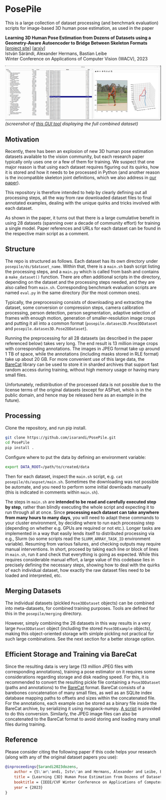 # PosePile

This is a large collection of dataset processing (and benchmark evaluation) scripts for image-based 3D human pose estimation, as used in the paper 

**Learning 3D Human Pose Estimation from Dozens of Datasets using a Geometry-Aware Autoencoder to Bridge Between Skeleton Formats** \
[[project site](https://istvansarandi.com/dozens)] [[arxiv](https://arxiv.org/abs/2212.14474)] \
István Sárándi, Alexander Hermans, Bastian Leibe \
Winter Conference on Applications of Computer Vision (WACV), 2023

![Screenshot](screenshot.png)
*(screenshot of [this GUI tool](https://github.com/isarandi/pose-dataset-viewer) displaying the full combined dataset)*

## Motivation

Recently, there has been an explosion of new 3D human pose estimation datasets available to the vision community, but each research paper typically only uses one or a few of them for training. We suspect that one major reason is that using each dataset requires figuring out its quirks, how it is stored and how it needs to be processed in Python (and another reason is the incompatible skeleton joint definitions, which we also address in [our paper](https://arxiv.org/abs/2212.14474)).

This repository is therefore intended to help by clearly defining out all processing steps, all the way from raw downloaded dataset files to final annotated examples, dealing with the unique quirks and tricks involved with each dataset.

As shown in the paper, it turns out that there is a large cumulative benefit in using 28 datasets (spanning over a decade of community effort) for training a single model. Paper references and URLs for each dataset can be found in the respective main script as a comment.

## Structure

The repo is structured as follows. Each dataset has its own directory under `posepile/ds/$dataset_name`. Within that, there is a `main.sh` bash script listing the processing steps, and a `main.py` which is called from bash and contains a `make_dataset()` function. There are often additional scripts in the directory, depending on the dataset and the processing steps needed, and they are also called from `main.sh`. Corresponding benchmark evaluation scripts are named `eval.py` in the same directory (for the most common ones).

Typically, the preprocessing consists of downloading and extracting the dataset, some conversion or compression steps, camera calibration processing, person detection, person segmentation, adaptive selection of frames with enough motion, generation of smaller-resolution image crops and putting it all into a common format (`posepile.datases3D.Pose3DDataset` and `posepile.datases3D.Pose2DDataset`).

Running the preprocessing for all 28 datasets (as described in the paper referenced below) takes very long. The end result is 13 million image crops with corresponding annotations. The images in JPEG format take up around 1 TB of space, while the annotations (including masks stored in RLE format) take up about 20 GB. For more convenient use of this large data, the [BareCat](https://github.com/isarandi/BareCat) library can be used to store it in sharded archives that support fast random access during training, without high memory usage or having many small files.

Unfortunately, redistribution of the processed data is not possible due to the license terms of the original datasets (except for ASPset, which is in the public domain, and hence may be released here as an example in the future).

## Processing

Clone the repository, and run pip install.

```bash
git clone https://github.com/isarandi/PosePile.git
cd PosePile
pip install .
```

Configure where to put the data by defining an environment variable:

```bash
export DATA_ROOT=/path/to/created/data
```

Then for each dataset, inspect the `main.sh` script, e.g. `cat posepile/ds/aspset/main.sh`. Sometimes the downloading was not possible be automate, and you need to perform some initial downloads manually (this is indicated in comments within `main.sh`).

The steps in `main.sh` are **intended to be read and carefully executed step by step**, rather than blindly executing the whole script and expecting it to run through all at once. Since **processing each dataset can take anywhere from many hours to many days**, you will need to adapt these commands to your cluster environment, by deciding where to run each processing step (depending on whether e.g. GPUs are required or not etc.). Longer tasks are implemented in a way that easily lends itself to distributed processing via e.g., Slurm (so some scripts read the `SLURM_ARRAY_TASK_ID` environment variable). Resuming from various failures, and checking outputs may require manual interventions. In short, proceed by taking each line or block of lines in `main.sh`, run it and check that everything is going as expected. While this requires considerable manual effort, a large value of this codebase lies in precisely defining the necessary steps, showing how to deal with the quirks of each individual dataset, how exactly the raw dataset files need to be loaded and interpreted, etc.

## Merging Datasets

The individual datasets (pickled `Pose3DDataset` objects) can be combined into meta-datasets, for combined training purposes. Tools are defined for this in the `posepile/merging` directory.

However, simply combining the 28 datasets in this way results in a very large `Pose3DDataset` object (including the stored `Pose3DExample` objects), making this object-oriented storage with simlple pickling not practical for such large combinations. See the next section for a better storage option.

## Efficient Storage and Training via BareCat

Since the resulting data is very large (13 million JPEG files with corresponding annotations), training a pose estimator on it requires some considerations regarding storage and disk reading speed. For this, it is recommended to convert the resulting pickle file containing a `Pose3DDataset` (paths and annotations) to the [BareCat](https://github.com/isarandi/BareCat) format. BareCat consists of a barebones concatenation of many small files, as well as an SQLite index database mapping paths to offsets and sizes within the concatenated file. For the annotations, each example can be stored as a binary file inside the BareCat archive, by serializing it using msgpack-numpy. [A script](https://github.com/isarandi/PosePile/blob/main/posepile/tools/dataset_pickle_to_barecat.py) is provided to do this conversion. Similarly, the JPEG image files can also be concatenated to the BareCat format to avoid storing and loading many small files during training.

## Reference

Please consider citing the following paper if this code helps your research (along with any of the original dataset papers you use):

```bibtex
@inproceedings{Sarandi2023dozens,
    author = {S\'ar\'andi, Istv\'an and Hermans, Alexander and Leibe, Bastian},
    title = {Learning {3D} Human Pose Estimation from Dozens of Datasets using a Geometry-Aware Autoencoder to Bridge Between Skeleton Formats},
    booktitle = {IEEE/CVF Winter Conference on Applications of Computer Vision (WACV)},
    year = {2023}
} 
```
